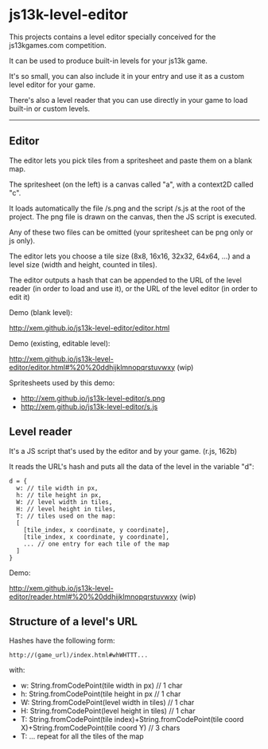js13k-level-editor
==

This projects contains a level editor specially conceived for the js13kgames.com competition.

It can be used to produce built-in levels for your js13k game.

It's so small, you can also include it in your entry and use it as a custom level editor for your game.

There's also a level reader that you can use directly in your game to load built-in or custom levels.

---


Editor
--

The editor lets you pick tiles from a spritesheet and paste them on a blank map.

The spritesheet (on the left) is a canvas called "a", with a context2D called "c".

It loads automatically the file /s.png and the script /s.js at the root of the project. The png file is drawn on the canvas, then the JS script is executed.

Any of these two files can be omitted (your spritesheet can be png only or js only).

The editor lets you choose a tile size (8x8, 16x16, 32x32, 64x64, ...) and a level size (width and height, counted in tiles).

The editor outputs a hash that can be appended to the URL of the level reader (in order to load and use it), or the URL of the level editor (in order to edit it)

Demo (blank level):

http://xem.github.io/js13k-level-editor/editor.html

Demo (existing, editable level):

http://xem.github.io/js13k-level-editor/editor.html#%20%20ddhijklmnopqrstuvwxy (wip)

Spritesheets used by this demo:

- http://xem.github.io/js13k-level-editor/s.png
- http://xem.github.io/js13k-level-editor/s.js


Level reader
--

It's a JS script that's used by the editor and by your game. (r.js, 162b)

It reads the URL's hash and puts all the data of the level in the variable "d":

````
d = {
  w: // tile width in px,
  h: // tile height in px,
  W: // level width in tiles,
  H: // level height in tiles,
  T: // tiles used on the map:
  [
    [tile_index, x coordinate, y coordinate],
    [tile_index, x coordinate, y coordinate],
    ... // one entry for each tile of the map
  ]
}
````

Demo:

http://xem.github.io/js13k-level-editor/reader.html#%20%20ddhijklmnopqrstuvwxy (wip)


Structure of a level's URL
--

Hashes have the following form:

    http://(game_url)/index.html#whWHTTT...

with:

- w: String.fromCodePoint(tile width in px) // 1 char
- h: String.fromCodePoint(tile height in px // 1 char
- W: String.fromCodePoint(level width in tiles) // 1 char
- H: String.fromCodePoint(level height in tiles) // 1 char
- T: String.fromCodePoint(tile index)+String.fromCodePoint(tile coord X)+String.fromCodePoint(tile coord Y) // 3 chars
- T: ... repeat for all the tiles of the map
